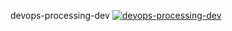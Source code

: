 devops-processing-dev [![devops-processing-dev](https://dev.azure.com/IMSParamed-DevOps/IMSParamed.DevOps.Public.Dev/_apis/build/status%2Fimsparamed-devops-processing-dev?branchName=dev)](https://dev.azure.com/IMSParamed-DevOps/IMSParamed.DevOps.Public.Dev/_build/latest?definitionId=123&branchName=dev)
